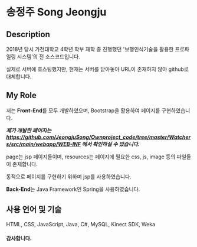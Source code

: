 # 송정주 Song Jeongju

## Description
2018년 당시 가천대학교 4학년 학부 재학 중 진행했던 '보행인식기술을 활용한 프로파일링 시스템'의 전 소스코드입니다.

실제로 서버에 호스팅했지만, 현재는 서버를 닫아놓아 URL이 존재하지 않아 github로 대체합니다.  



## My Role
저는 **Front-End**를 모두 개발하였으며, Bootstrap을 활용하여 페이지를 구현하였습니다.

***제가 개발한 페이지는 https://github.com/JeongjuSong/Ownproject_code/tree/master/Watchers/src/main/webapp/WEB-INF 에서 확인하실 수 있습니다.***

page는 jsp 페이지들이며, resources는 페이지에 필요한 css, js, image 등의 파일들이 존재합니다.

동적으로 페이지를 구현하기 위하며 jsp를 사용하였습니다.

**Back-End**는 Java Framework인 Spring을 사용하였습니다.  



## 사용 언어 및 기술
HTML, CSS, JavaScript, Java, C#, MySQL, Kinect SDK, Weka


#### 감사합니다.
